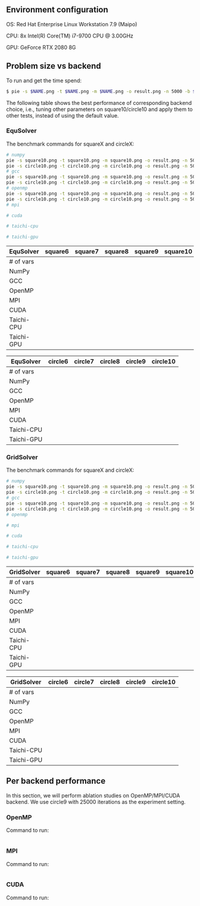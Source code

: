 ## Environment configuration

OS: Red Hat Enterprise Linux Workstation 7.9 (Maipo)

CPU: 8x Intel(R) Core(TM) i7-9700 CPU @ 3.00GHz

GPU: GeForce RTX 2080 8G

## Problem size vs backend

To run and get the time spend:

```bash
$ pie -s $NAME.png -t $NAME.png -m $NAME.png -o result.png -n 5000 -b $BACKEND --method $METHOD ...
```

The following table shows the best performance of corresponding backend choice, i.e., tuning other parameters on square10/circle10 and apply them to other tests, instead of using the default value.

### EquSolver

The benchmark commands for squareX and circleX:

```bash
# numpy
pie -s square10.png -t square10.png -m square10.png -o result.png -n 5000 -b numpy --method equ
pie -s circle10.png -t circle10.png -m circle10.png -o result.png -n 5000 -b numpy --method equ
# gcc
pie -s square10.png -t square10.png -m square10.png -o result.png -n 5000 -b gcc --method equ
pie -s circle10.png -t circle10.png -m circle10.png -o result.png -n 5000 -b gcc --method equ
# openmp
pie -s square10.png -t square10.png -m square10.png -o result.png -n 5000 -b openmp --method equ -c 4 # 4~6
pie -s circle10.png -t circle10.png -m circle10.png -o result.png -n 5000 -b openmp --method equ -c 4 # 4~6
# mpi

# cuda

# taichi-cpu

# taichi-gpu

```

| EquSolver  | square6 | square7 | square8 | square9 | square10 |
| ---------- | ------- | ------- | ------- | ------- | -------- |
| # of vars  |         |         |         |         |          |
| NumPy      |         |         |         |         |          |
| GCC        |         |         |         |         |          |
| OpenMP     |         |         |         |         |          |
| MPI        |         |         |         |         |          |
| CUDA       |         |         |         |         |          |
| Taichi-CPU |         |         |         |         |          |
| Taichi-GPU |         |         |         |         |          |

| EquSolver  | circle6 | circle7 | circle8 | circle9 | circle10 |
| ---------- | ------- | ------- | ------- | ------- | -------- |
| # of vars  |         |         |         |         |          |
| NumPy      |         |         |         |         |          |
| GCC        |         |         |         |         |          |
| OpenMP     |         |         |         |         |          |
| MPI        |         |         |         |         |          |
| CUDA       |         |         |         |         |          |
| Taichi-CPU |         |         |         |         |          |
| Taichi-GPU |         |         |         |         |          |

### GridSolver

The benchmark commands for squareX and circleX:

```bash
# numpy
pie -s square10.png -t square10.png -m square10.png -o result.png -n 5000 -b numpy --method grid
pie -s circle10.png -t circle10.png -m circle10.png -o result.png -n 5000 -b numpy --method grid
# gcc
pie -s square10.png -t square10.png -m square10.png -o result.png -n 5000 -b gcc --method grid
pie -s circle10.png -t circle10.png -m circle10.png -o result.png -n 5000 -b gcc --method grid --grid-x --grid-y 
# openmp

# mpi

# cuda

# taichi-cpu

# taichi-gpu

```
| GridSolver | square6 | square7 | square8 | square9 | square10 |
| ---------- | ------- | ------- | ------- | ------- | -------- |
| # of vars  |         |         |         |         |          |
| NumPy      |         |         |         |         |          |
| GCC        |         |         |         |         |          |
| OpenMP     |         |         |         |         |          |
| MPI        |         |         |         |         |          |
| CUDA       |         |         |         |         |          |
| Taichi-CPU |         |         |         |         |          |
| Taichi-GPU |         |         |         |         |          |

| GridSolver | circle6 | circle7 | circle8 | circle9 | circle10 |
| ---------- | ------- | ------- | ------- | ------- | -------- |
| # of vars  |         |         |         |         |          |
| NumPy      |         |         |         |         |          |
| GCC        |         |         |         |         |          |
| OpenMP     |         |         |         |         |          |
| MPI        |         |         |         |         |          |
| CUDA       |         |         |         |         |          |
| Taichi-CPU |         |         |         |         |          |
| Taichi-GPU |         |         |         |         |          |


## Per backend performance

In this section, we will perform ablation studies on OpenMP/MPI/CUDA backend. We use circle9 with 25000 iterations as the experiment setting.

### OpenMP

Command to run:

```bash

```

### MPI


Command to run:

```bash
```


### CUDA


Command to run:

```bash
```
